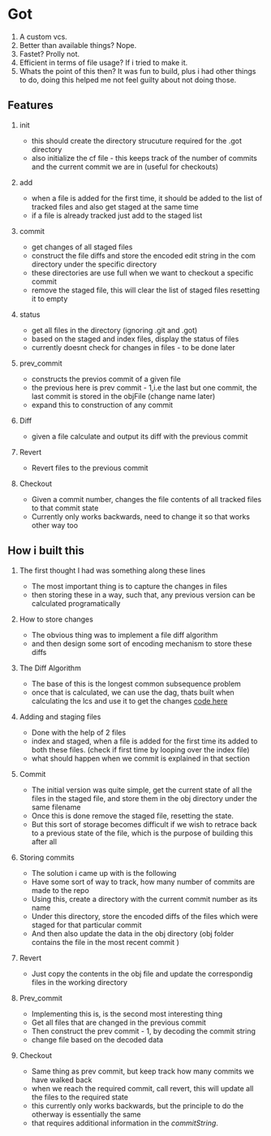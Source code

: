 # Got

1. A custom vcs.
2. Better than available things? Nope.
3. Fastet? Prolly not.
4. Efficient in terms of file usage? If i tried to make it.
5. Whats the point of this then? It was fun to build, plus i had other things to do, doing this helped me not feel guilty about not doing those.

## Features 

1. init
    - this should create the directory strucuture required for the .got directory
    - also initialize the cf file - this keeps track of the number of commits and the current commit we are in (useful for checkouts)

2. add
    - when a file is added for the first time, it should be added to the list of tracked files and also get staged at the same time
    - if a file is already tracked just add to the staged list

3. commit
    - get changes of all staged files
    - construct the file diffs and store the encoded edit string in the com directory under the 
    specific directory
    - these directories are use full when we want to checkout a specific commit
    - remove the staged file, this will clear the list of staged files resetting it to empty

4. status
    - get all files in the directory (ignoring .git and .got)
    - based on the staged and index files, display the status of files
    - currently doesnt check for changes in files - to be done later

5. prev_commit
    - constructs the previos commit of a given file
    - the previous here is prev commit - 1,i.e the last but one commit, the last commit is stored in the objFile (change name later)
    - expand this to construction of any commit

6. Diff
    - given a file calculate and output its diff with the previous commit

7. Revert
    - Revert files to the previous commit

8. Checkout
    - Given a commit number, changes the file contents of all tracked files to that commit state
    - Currently only works backwards, need to change it so that works other way too 
    

## How i built this

1. The first thought I had was something along these lines
    - The most important thing is to capture the changes in files
    - then storing these in a way, such that, any previous version can be calculated programatically

2. How to store changes
    - The obvious thing was to implement a file diff algorithm
    - and then design some sort of encoding mechanism to store these diffs

3. The Diff Algorithm
    - The base of this is the longest common subsequence problem
    - once that is calculated, we can use the dag, thats built when calculating the lcs and use it to get the changes [code here](lib/diff.go)

4. Adding and staging files
    - Done with the help of 2 files
    - index and staged, when a file is added for the first time its added to both these files. (check if first time by looping over the index file)
    - what should happen when we commit is explained in that section

5. Commit
    - The initial version was quite simple, get the current state of all the files in the staged file, and store them in the obj directory under the same filename
    - Once this is done remove the staged file, resetting the state.
    - But this sort of storage becomes difficult if we wish to retrace back to a previous state of the file, which is the purpose of building this after all

6. Storing commits
    - The solution i came up with is the following
    - Have some sort of way to track, how many number of commits are made to the repo
    - Using this, create a directory with the current commit number as its name
    - Under this directory, store the encoded diffs of the files which were staged for that particular commit
    - And then also update the data in the obj directory (obj folder contains the file in the most recent commit )

5. Revert
    - Just copy the contents in the obj file and update the correspondig files in the working directory

6. Prev_commit
    - Implementing this is, is the second most interesting thing
    - Get all files that are changed in the previous commit
    - Then construct the prev commit - 1, by decoding the commit string
    - change file based on the decoded data

7. Checkout
    - Same thing as prev commit, but keep track how many commits we have walked back
    - when we reach the required commit, call revert, this will update all the files to the required state
    - this currently only works backwards, but the principle to do the otherway is essentially the same
    - that requires additional information in the *commitString*.
